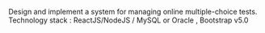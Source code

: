 Design and implement a system for managing online multiple-choice tests. 
Technology stack : ReactJS/NodeJS / MySQL or Oracle , Bootstrap v5.0
